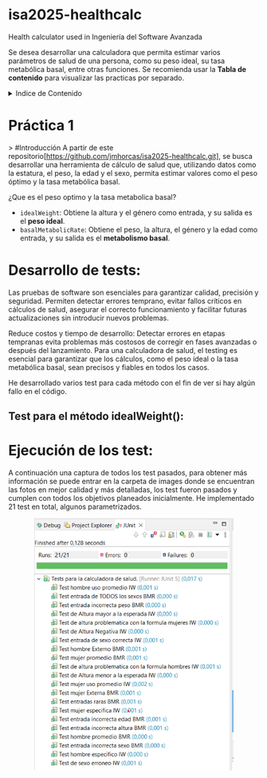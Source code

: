 # isa2025-healthcalc
Health calculator used in Ingeniería del Software Avanzada

Se desea desarrollar una calculadora que permita estimar varios parámetros de salud de una persona, como su peso ideal, su tasa metabólica basal, entre otras funciones. Se recomienda usar la **Tabla de contenido** para visualizar las practicas por separado.

<details>
  <summary>Indice de Contenido</summary>
   <ol>
    <li><a href="#Práctica1">Practica1</a>
      <ol> <li><a href="#Introducción">Introducción practica1</a></li>
        <li><a href="#desarrollo">Desarrollo de tests</a></li>
        <li><a href="#test_idealWeight">Test idealWeight</a></li>
        <li><a href="#test_basalMetabolicRate">Test basalMetabolicRate</a></li>
        <li><a href="#ejecucion">Ejecución de los test</a></li>
        <li><a href="#repo">Desarrollo del repositorio practica1</a></li></ol> </li>
   </ol>
</details>

# Práctica 1 
<a name="Práctica1"></a>

<a name="Introducción"></a>>
#Introducción
A partir de este repositorio[https://github.com/jmhorcas/isa2025-healthcalc.git], se busca desarrollar una herramienta de cálculo de salud que, utilizando datos como la estatura, el peso, la edad y el sexo, permita estimar valores como el peso óptimo y la tasa metabólica basal.

¿Que es el peso optimo y la tasa metabolica basal?
* `idealWeight`: Obtiene la altura y el género como entrada, y su salida es el **peso ideal**.
* `basalMetabolicRate`: Obtiene el peso, la altura, el género y la edad como entrada, y su salida es el **metabolismo basal**.

<a name="desarrollo"></a>  
#  Desarrollo de tests:
Las pruebas de software son esenciales para garantizar calidad, precisión y seguridad. Permiten detectar errores temprano, evitar fallos críticos en cálculos de salud, asegurar el correcto funcionamiento y facilitar futuras actualizaciones sin introducir nuevos problemas.

Reduce costos y tiempo de desarrollo: Detectar errores en etapas tempranas evita problemas más costosos de corregir en fases avanzadas o después del lanzamiento.
Para una calculadora de salud, el testing es esencial para garantizar que los cálculos, como el peso ideal o la tasa metabólica basal, sean precisos y fiables en todos los casos.

He desarrollado varios test para cada método con el fin de ver si hay algún fallo en el código.

<a name="test_idealWeight"></a>
## Test para el método idealWeight():




<a name="ejecucion"></a>
# Ejecución de los test:
A continuación una captura de todos los test pasados, para obtener más información se puede entrar en la carpeta de images donde se encuentran las fotos en mejor calidad y más detalladas, los test fueron pasados y cumplen con todos los objetivos planeados inicialmente. He implementado 21 test en total, algunos parametrizados.
<p align="center">
  <img src="https://github.com/Diegodepab/isa2024-healthcalc/blob/main/Images/TODOS_los_test.png" width="400" title="TODOS_LOS_TEST">
</p>